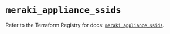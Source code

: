 # `meraki_appliance_ssids`

Refer to the Terraform Registry for docs: [`meraki_appliance_ssids`](https://registry.terraform.io/providers/ciscodevnet/meraki/1.7.1/docs/resources/appliance_ssids).

